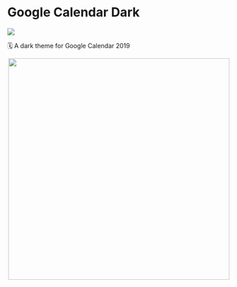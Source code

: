 # Google Calendar Dark

![](https://img.shields.io/badge/version-0.0.3-green.svg)

🗓 A dark theme for Google Calendar 2019

<p align="center">
  <img src="https://i.imgur.com/5n9DG6z.png" width="500" />
</p>
